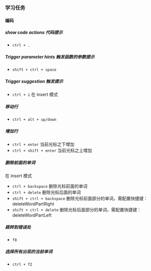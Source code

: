 ### 学习任务

#### 编码 

##### show code actions 代码提示

- `ctrl + .`

##### Trigger parameter hints 触发函数的参数提示

- `shift + ctrl + space`

##### Trigger suggestion 触发提示

- `ctrl + i` 在 insert 模式

##### 移动行

- `ctrl + alt + up/down`

##### 增加行

- `ctrl + enter` 当前光标之下增加
- `ctrl + shift + enter` 当前光标之上增加

##### 删除前面的单词

在 insert 模式
- `ctrl + backspace` 删除光标前面的单词 
- `ctrl + delete` 删除光标后面的单词 
- `shift + ctrl + backspace` 删除光标前面部分的单词，需配置快捷键：deleteWordPartRight
- `shift + ctrl + delete` 删除光标后面部分的单词，需配置快捷键：deleteWordPartLeft

##### 跳转到错误处

- `f8`

##### 选择所有出现的当前单词

- `ctrl + f2`
